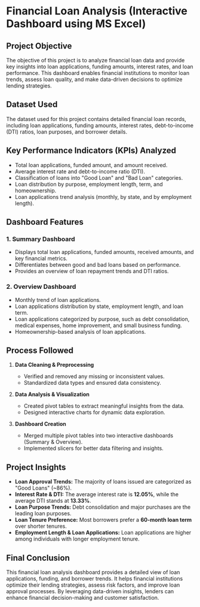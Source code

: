 # **Financial Loan Analysis (Interactive Dashboard using MS Excel)**  

## **Project Objective**  
The objective of this project is to analyze financial loan data and provide key insights into loan applications, funding amounts, interest rates, and loan performance. This dashboard enables financial institutions to monitor loan trends, assess loan quality, and make data-driven decisions to optimize lending strategies.

## **Dataset Used**  
The dataset used for this project contains detailed financial loan records, including loan applications, funding amounts, interest rates, debt-to-income (DTI) ratios, loan purposes, and borrower details.  

## **Key Performance Indicators (KPIs) Analyzed**  

- Total loan applications, funded amount, and amount received.  
- Average interest rate and debt-to-income ratio (DTI).  
- Classification of loans into "Good Loan" and "Bad Loan" categories.  
- Loan distribution by purpose, employment length, term, and homeownership.  
- Loan applications trend analysis (monthly, by state, and by employment length).  

## **Dashboard Features**  

### **1. Summary Dashboard**  
- Displays total loan applications, funded amounts, received amounts, and key financial metrics.  
- Differentiates between good and bad loans based on performance.  
- Provides an overview of loan repayment trends and DTI ratios.
  

### **2. Overview Dashboard**  
- Monthly trend of loan applications.  
- Loan applications distribution by state, employment length, and loan term.  
- Loan applications categorized by purpose, such as debt consolidation, medical expenses, home improvement, and small business funding.  
- Homeownership-based analysis of loan applications.  

## **Process Followed**  

1. **Data Cleaning & Preprocessing**  
   - Verified and removed any missing or inconsistent values.  
   - Standardized data types and ensured data consistency.  

2. **Data Analysis & Visualization**  
   - Created pivot tables to extract meaningful insights from the data.  
   - Designed interactive charts for dynamic data exploration.  

3. **Dashboard Creation**  
   - Merged multiple pivot tables into two interactive dashboards (Summary & Overview).  
   - Implemented slicers for better data filtering and insights.  

## **Project Insights**  
- **Loan Approval Trends:** The majority of loans issued are categorized as "Good Loans" (~86%).  
- **Interest Rate & DTI:** The average interest rate is **12.05%**, while the average DTI stands at **13.33%**.  
- **Loan Purpose Trends:** Debt consolidation and major purchases are the leading loan purposes.  
- **Loan Tenure Preference:** Most borrowers prefer a **60-month loan term** over shorter tenures.  
- **Employment Length & Loan Applications:** Loan applications are higher among individuals with longer employment tenure.  

## **Final Conclusion**  
This financial loan analysis dashboard provides a detailed view of loan applications, funding, and borrower trends. It helps financial institutions optimize their lending strategies, assess risk factors, and improve loan approval processes. By leveraging data-driven insights, lenders can enhance financial decision-making and customer satisfaction.  

